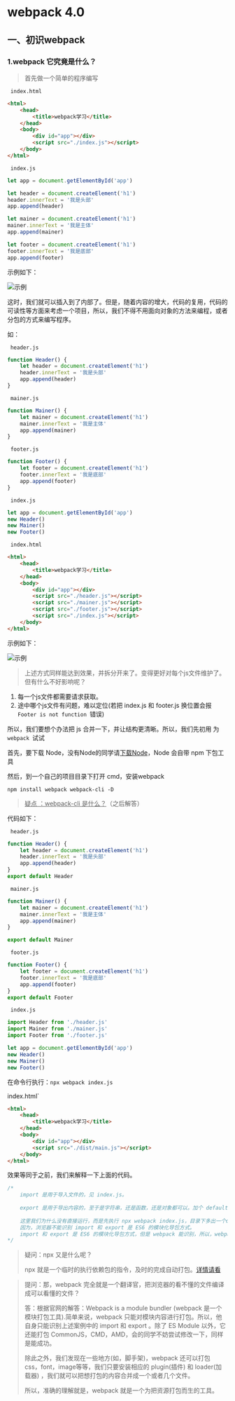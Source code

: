 # webpack 4.0

## 一、初识webpack

### 1.webpack 它究竟是什么？

> 首先做一个简单的程序编写

` index.html`

``` html
<html>
    <head>
        <title>webpack学习</title>
    </head>
    <body>
        <div id="app"></div>
        <script src="./index.js"></script>
    </body>
</html>
```

` index.js`

``` js
let app = document.getElementById('app')

let header = document.createElement('h1')
header.innerText = '我是头部'
app.append(header)

let mainer = document.createElement('h1')
mainer.innerText = '我是主体'
app.append(mainer)

let footer = document.createElement('h1')
footer.innerText = '我是底部'
app.append(footer)

```

示例如下：

![示例](./images/2-1-01.jpg)



这时，我们就可以插入到了内部了。但是，随着内容的增大，代码的复用，代码的可读性等方面来考虑一个项目，所以，我们不得不用面向对象的方法来编程，或者分包的方式来编写程序。

如：

` header.js`

``` js
function Header() {
    let header = document.createElement('h1')
    header.innerText = '我是头部'
    app.append(header)
}
```

` mainer.js`

``` js
function Mainer() {
    let mainer = document.createElement('h1')
    mainer.innerText = '我是主体'
    app.append(mainer)
}
```

` footer.js`

```js
function Footer() {
    let footer = document.createElement('h1')
    footer.innerText = '我是底部'
    app.append(footer)
}
```

` index.js`

```js
let app = document.getElementById('app')
new Header()
new Mainer()
new Footer()
```

` index.html`

```html
<html>
    <head>
        <title>webpack学习</title>
    </head>
    <body>
        <div id="app"></div>
        <script src="./header.js"></script>
        <script src="./mainer.js"></script>
        <script src="./footer.js"></script>
        <script src="./index.js"></script>
    </body>
</html>
```



示例如下：

![示例](./images/2-1-02.jpg)



> 上述方式同样能达到效果，并拆分开来了。变得更好对每个js文件维护了。但有什么不好影响呢？

1. 每一个js文件都需要请求获取。
2. 途中哪个js文件有问题，难以定位(若把 index.js 和 footer.js 换位置会报 `Footer is not function `错误)

所以，我们要想个办法把 js 合并一下，并让结构更清晰。所以，我们先初用 为 `webpack `试试



首先，要下载 Node，没有Node的同学请[下载Node](https://nodejs.org/zh-cn/)，Node 会自带 npm 下包工具

然后，到一个自己的项目目录下打开 cmd，安装webpack

`npm install webpack webpack-cli -D`



> <u>疑点 ：webpack-cli 是什么？</u>（之后解答）



代码如下：

` header.js`

```js
function Header() {
    let header = document.createElement('h1')
    header.innerText = '我是头部'
    app.append(header)
}
export default Header
```

` mainer.js`

```js
function Mainer() {
    let mainer = document.createElement('h1')
    mainer.innerText = '我是主体'
    app.append(mainer)
}

export default Mainer
```

` footer.js`

```js
function Footer() {
    let footer = document.createElement('h1')
    footer.innerText = '我是底部'
    app.append(footer)
}
export default Footer
```

` index.js`

```js
import Header from './header.js'
import Mainer from './mainer.js'
import Footer from './footer.js'

let app = document.getElementById('app')
new Header()
new Mainer()
new Footer()
```

在命令行执行：`npx webpack index.js`

index.html`

```html
<html>
    <head>
        <title>webpack学习</title>
    </head>
    <body>
        <div id="app"></div>
        <script src="./dist/main.js"></script>
    </body>
</html>
```

效果等同于之前，我们来解释一下上面的代码。

``` js
/*
	import 是用于导入文件的，见 index.js。
	
	export 是用于导出内容的，至于是字符串，还是函数，还是对象都可以。加个 default 表示没有指定要导出什么内容时，自动导出这个default 的内容0，每个js 只能有一个 default，但能有多个 export。
	
	这里我们为什么没有直接运行，而是先执行 npx webpack index.js，目录下多出一个dist 文件夹，里面多出一个main.js 的问题件？并且，我们要在 index.html 中引入 main.js 呢？
	因为，浏览器不能识别 import 和 export 是 ES6 的模块化导包方式。
	import 和 export 是 ES6 的模块化导包方式，但是 webpack 能识别，所以，webpack 充当了翻译官的角色。他把你的index.js 的依赖关系解析后生成 浏览器能识别的内容。
*/
```

> 疑问：npx 又是什么呢？ 
>
> npx 就是一个临时的执行依赖包的指令，及时的完成自动打包。[详情请看](https://www.jianshu.com/p/cee806439865)



> 提问：那，webpack 完全就是一个翻译官，把浏览器的看不懂的文件编译成可以看懂的文件？
>
> 答：根据官网的解答：Webpack is a module bundler (webpack 是一个模块打包工具).简单来说，webpack 只能对模块内容进行打包。所以，他自身只能识别上述案例中的 import 和 export 。除了 ES Module 以外，它还能打包 CommonJS，CMD，AMD，会的同学不妨尝试修改一下，同样是能成功。
>
> 除此之外，我们发现在一些地方(如，脚手架)，webpack 还可以打包 css，font，image等等，我们只要安装相应的 plugin(插件) 和 loader(加载器) ，我们就可以把想打包的内容合并成一个或者几个文件。
>
> 所以，准确的理解就是，webpack 就是一个为把资源打包而生的工具。



